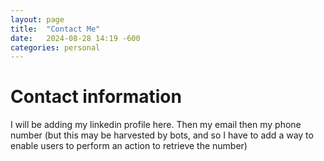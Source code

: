 ```yaml
---
layout: page
title:  "Contact Me"
date:   2024-08-28 14:19 -600
categories: personal
---
```


# Contact information

I will be adding my linkedin profile here.
Then my email
then my phone number (but this may be harvested by bots, and so I have to add a way to enable users to perform an action to retrieve the number)

